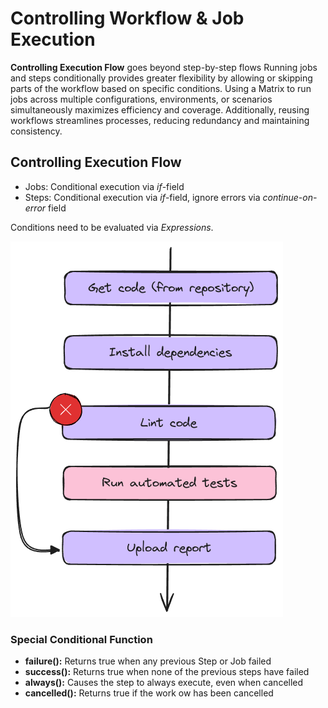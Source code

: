 # Controlling Workflow & Job Execution

**Controlling Execution Flow** goes beyond step-by-step flows Running jobs and steps conditionally provides greater flexibility by allowing or skipping parts of the workflow based on specific conditions. Using a Matrix to run jobs across multiple configurations, environments, or scenarios simultaneously maximizes efficiency and coverage. Additionally, reusing workflows streamlines processes, reducing redundancy and maintaining consistency.

## Controlling Execution Flow

- Jobs: Conditional execution via _if_-field
- Steps: Conditional execution via _if_-field, ignore errors via _continue-on-error_ field

Conditions need to be evaluated via _Expressions_.

![execution flow](./images/execution-flow.excalidraw.png)

### Special Conditional Function

- **failure():** Returns true when any previous Step or Job failed
- **success():** Returns true when none of the previous steps have failed
- **always():** Causes the step to always execute, even when cancelled
- **cancelled():** Returns true if the work ow has been cancelled
